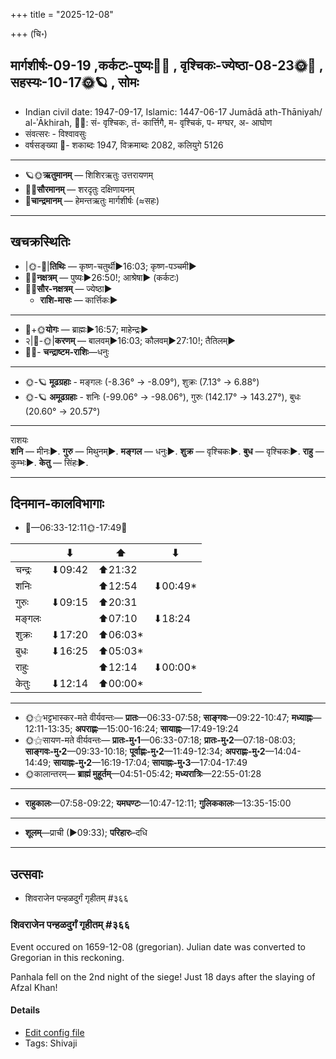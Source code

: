 +++
title = "2025-12-08"

+++
(चि॰)
## मार्गशीर्षः-09-19  ,कर्कटः-पुष्यः🌛🌌  ,  वृश्चिकः-ज्येष्ठा-08-23🌞🌌  ,  सहस्यः-10-17🌞🪐  , सोमः
- Indian civil date: 1947-09-17, Islamic: 1447-06-17 Jumādā ath-Thāniyah/ al-ʾĀkhirah, 🌌🌞: सं- वृश्चिकः, तं- कार्त्तिगै, म- वृश्चिकं, प- मग्घर, अ- आघोण
- संवत्सरः - विश्वावसुः
- वर्षसङ्ख्या 🌛- शकाब्दः 1947, विक्रमाब्दः 2082, कलियुगे 5126
___________________
- 🪐🌞**ऋतुमानम्** — शिशिरऋतुः उत्तरायणम्
- 🌌🌞**सौरमानम्** — शरदृतुः दक्षिणायनम्
- 🌛**चान्द्रमानम्** — हेमन्तऋतुः मार्गशीर्षः (≈सहः)
___________________


## खचक्रस्थितिः
- |🌞-🌛|**तिथिः** — कृष्ण-चतुर्थी►16:03; कृष्ण-पञ्चमी►  
- 🌌🌛**नक्षत्रम्** — पुष्यः►26:50!; आश्रेषा► (कर्कटः)  
- 🌌🌞**सौर-नक्षत्रम्** — ज्येष्ठा►  
  - **राशि-मासः** — कार्त्तिकः► 
___________________
- 🌛+🌞**योगः** — ब्राह्मः►16:57; माहेन्द्रः►  
- २|🌛-🌞|**करणम्** — बालवम्►16:03; कौलवम्►27:10!; तैतिलम्►  
- 🌌🌛- **चन्द्राष्टम-राशिः**—धनुः  
___________________
- 🌞-🪐 **मूढग्रहाः** - मङ्गलः (-8.36° → -8.09°), शुक्रः (7.13° → 6.88°)
- 🌞-🪐 **अमूढग्रहाः** - शनिः (-99.06° → -98.06°), गुरुः (142.17° → 143.27°), बुधः (20.60° → 20.57°)
___________________
राशयः  
**शनि** — मीनः►. **गुरु** — मिथुनम्►. **मङ्गल** — धनुः►. **शुक्र** — वृश्चिकः►. **बुध** — वृश्चिकः►. **राहु** — कुम्भः►. **केतु** — सिंहः►. 
___________________


## दिनमान-कालविभागाः
- 🌅—06:33-12:11🌞-17:49🌇  

|      |⬇     |⬆     |⬇     |
|------|-----|-----|------|
|चन्द्रः|⬇09:42 |⬆21:32 |     |
|शनिः   |     |⬆12:54 |⬇00:49*|
|गुरुः  |⬇09:15 |⬆20:31 |     |
|मङ्गलः |     |⬆07:10 |⬇18:24 |
|शुक्रः |⬇17:20 |⬆06:03*|     |
|बुधः   |⬇16:25 |⬆05:03*|     |
|राहुः  |     |⬆12:14 |⬇00:00*|
|केतुः  |⬇12:14 |⬆00:00*|     |
___________________
- 🌞⚝भट्टभास्कर-मते वीर्यवन्तः— **प्रातः**—06:33-07:58; **साङ्गवः**—09:22-10:47; **मध्याह्नः**—12:11-13:35; **अपराह्णः**—15:00-16:24; **सायाह्नः**—17:49-19:24  
- 🌞⚝सायण-मते वीर्यवन्तः— **प्रातः-मु॰1**—06:33-07:18; **प्रातः-मु॰2**—07:18-08:03; **साङ्गवः-मु॰2**—09:33-10:18; **पूर्वाह्णः-मु॰2**—11:49-12:34; **अपराह्णः-मु॰2**—14:04-14:49; **सायाह्नः-मु॰2**—16:19-17:04; **सायाह्नः-मु॰3**—17:04-17:49  
- 🌞कालान्तरम्— **ब्राह्मं मुहूर्तम्**—04:51-05:42; **मध्यरात्रिः**—22:55-01:28  
___________________
- **राहुकालः**—07:58-09:22; **यमघण्टः**—10:47-12:11; **गुलिककालः**—13:35-15:00  
___________________
- **शूलम्**—प्राची (►09:33); **परिहारः**–दधि  
___________________

## उत्सवाः
- शिवराजेन पन्हळदुर्गं गृहीतम् #३६६
### शिवराजेन पन्हळदुर्गं गृहीतम् #३६६

Event occured on 1659-12-08 (gregorian). Julian date was converted to Gregorian in this reckoning. 

Panhala fell on the 2nd night of the siege! Just 18 days after the slaying of Afzal Khan!

#### Details
- [Edit config file](https://github.com/jyotisham/adyatithi/blob/master/mahApuruSha/xatra-later/julian/day/11/28/shivAjI_takes_panhaLa.toml)
- Tags: Shivaji


